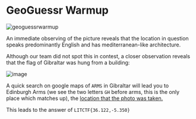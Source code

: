 # GeoGuessr Warmup

![geoguessrwarmup](https://user-images.githubusercontent.com/64376702/180916079-64fb9f14-cf44-4d17-86a9-50936bb8ed11.png)

An immediate observing of the picture reveals that the location in question speaks predominantly English and has mediterranean-like architecture.

Although our team did not spot this in contest, a closer observation reveals that the flag of Gibraltar was hung from a building:

![image](https://user-images.githubusercontent.com/64376702/180916962-64832ab0-c3a2-4337-88b6-8e8898dc76f8.png)

A quick search on google maps of `ARMS` in Gibraltar will lead you to Edinburgh Arms (we see the two letters `GH` before arms, this is the only place which matches up), the [location that the photo was taken.](https://www.google.com/maps/@36.1224293,-5.3501799,3a,75y,202.26h,97.69t/data=!3m7!1e1!3m5!1sfeTI2XOgKGsUWtb1NC-uLQ!2e0!6shttps:%2F%2Fstreetviewpixels-pa.googleapis.com%2Fv1%2Fthumbnail%3Fpanoid%3DfeTI2XOgKGsUWtb1NC-uLQ%26cb_client%3Dmaps_sv.tactile.gps%26w%3D203%26h%3D100%26yaw%3D178.29004%26pitch%3D0%26thumbfov%3D100!7i13312!8i6656)

This leads to the answer of `LITCTF{36.122,-5.350}`
